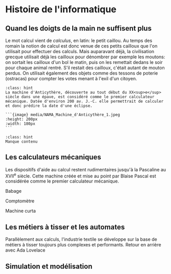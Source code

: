 Histoire de l'informatique
==========================

## Quand les doigts de la main ne suffisent plus

Le mot calcul vient de *calculus*, en latin: le petit caillou. Au temps des romain la notion de calcul est donc venue de ces petits cailloux que l'on utilisait pour effectuer des calculs. Mais auparavant déjà, la civilisation grecque utilisait déjà les cailloux pour dénombrer par exemple les moutons: on sortait les cailloux d'un bol le matin, puis on les remettait dedans le soir pour chaque animal rentré. S'il restait des cailloux, c'était autant de mouton perdus. On utilisait également des objets comme des tessons de poterie (ostracas) pour compter les votes menant à l'exil d'un citoyen.

````{admonition} La machine d'Anticythère
:class: hint
La machine d'Anticythère, découverte au tout début du XX<sup>e</sup> siècle dans une épave, est considéré comme le premier calculateur mécanique. Datée d'environ 200 av. J.-C. elle permettrait de calculer et donc prédire la date d'une éclipse.

```{image} media/NAMA_Machine_d'Anticythère_1.jpeg
:height: 200px
:width: 180px
```
````

````{admonition} Les abaques
:class: hint
Manque contenu
````


## Les calculateurs mécaniques
Les dispositifs d'aide au calcul restent rudimentaires jusqu'à la Pascaline au XVII<sup>e</sup> siècle. Cette machine créée et mise au point par Blaise Pascal est considérée comme le premier calculateur mécanique.

Babage

Comptomètre

Machine curta


## Les métiers à tisser et les automates
Parallèlement aux calculs, l'industrie textile se développe sur la base de métiers à tisser toujours plus complexes et performants. 
Retour en arrière avec Ada Lovelace



## Simulation et modélisation

## 
